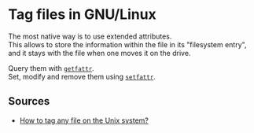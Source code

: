 # Tag files in GNU/Linux

The most native way is to use extended attributes.<br/>
This allows to store the information within the file in its "filesystem entry", and it stays with the file when one moves it on the drive.

Query them with [`getfattr`][getfattr].<br/>
Set, modify and remove them using [`setfattr`][setfattr].

## Sources

- [How to tag any file on the Unix system?]

<!--
  References
  -->

<!-- Knowledge base -->
[getfattr]: getfattr.md
[setfattr]: setfattr.md

<!-- Others -->
[how to tag any file on the unix system?]: https://unix.stackexchange.com/questions/683017/how-to-tag-any-file-on-the-unix-system
